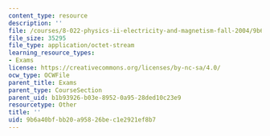 ```yaml
---
content_type: resource
description: ''
file: /courses/8-022-physics-ii-electricity-and-magnetism-fall-2004/9b6a40bfbb20a95826bec1e2921ef8b7_q3f2003.pdf
file_size: 35295
file_type: application/octet-stream
learning_resource_types:
- Exams
license: https://creativecommons.org/licenses/by-nc-sa/4.0/
ocw_type: OCWFile
parent_title: Exams
parent_type: CourseSection
parent_uid: b1b93926-b03e-8952-0a95-28ded10c23e9
resourcetype: Other
title: ''
uid: 9b6a40bf-bb20-a958-26be-c1e2921ef8b7
---
```

